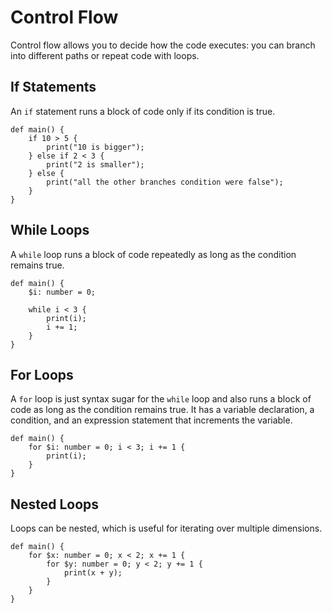 # Control Flow

Control flow allows you to decide how the code executes: you can branch into different paths or repeat code with loops.

## If Statements

An `if` statement runs a block of code only if its condition is true.

```kaori
def main() {
    if 10 > 5 {
        print("10 is bigger");
    } else if 2 < 3 {
        print("2 is smaller");
    } else {
        print("all the other branches condition were false");
    }
}
```

## While Loops

A `while` loop runs a block of code repeatedly as long as the condition remains true.

```kaori
def main() {
    $i: number = 0;

    while i < 3 {
        print(i);
        i += 1;
    }
}
```

## For Loops

A `for` loop is just syntax sugar for the `while` loop and also runs a block of code as long as the condition remains true. It has a variable declaration, a condition, and an expression statement that increments the variable.

```kaori
def main() {
    for $i: number = 0; i < 3; i += 1 {
        print(i);
    }
}
```

## Nested Loops

Loops can be nested, which is useful for iterating over multiple dimensions.

```kaori
def main() {
    for $x: number = 0; x < 2; x += 1 {
        for $y: number = 0; y < 2; y += 1 {
            print(x + y);
        }
    }
}
```
